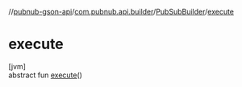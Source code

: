 //[pubnub-gson-api](../../../index.md)/[com.pubnub.api.builder](../index.md)/[PubSubBuilder](index.md)/[execute](execute.md)

# execute

[jvm]\
abstract fun [execute](execute.md)()
